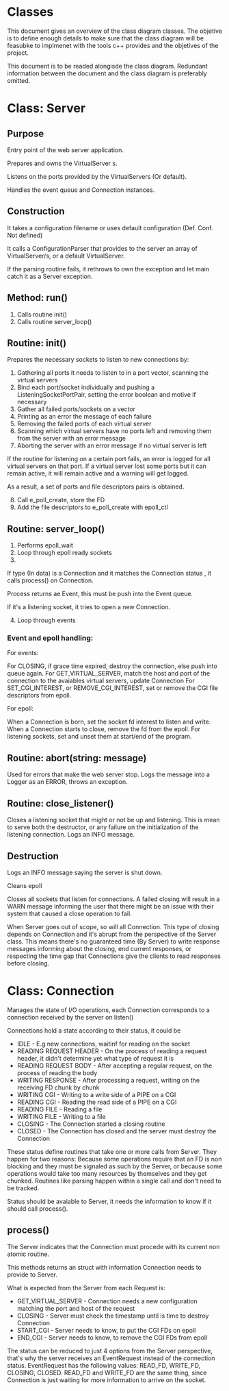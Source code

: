 # Classes

This document gives an overview of the class diagram classes. The objetive is to define enough details to make sure that the class diagram will be feasubke to implmenet with the tools c++ provides and the objetives of the project.

This document is to be readed alongisde the class diagram. Redundant information between the document and the class diagram is preferably omitted.

# Class: Server

## Purpose

Entry point of the web server application.

Prepares and owns the VirtualServer s.

Listens on the ports provided by the VirtualServers (Or default).

Handles the event queue and Connection instances.

## Construction

It takes a configuration filename or uses default configuration (Def. Conf. Not defined)

It calls a ConfigurationParser that provides to the server an array of VirtualServer/s, or a default VirtualServer.

If the parsing routine fails, it rethrows to own the exception and let main catch it as a Server exception.

## Method: run() 

1. Calls routine init()
2. Calls routine server_loop()

## Routine: init()

Prepares the necessary sockets to listen to new connections by:

1. Gathering all ports it needs to listen to in a port vector, scanning the virtual servers
2. Bind each port/socket individually and pushing a ListeningSocketPortPair, setting the error boolean and motive if necessary
3. Gather all failed ports/sockets on a vector
4. Printing as an error the message of each failure
5. Removing the failed ports of each virtual server
6. Scanning which virtual servers have no ports left and removing them from the server with an error message
7. Aborting the server with an error message if no virtual server is left

If the routine for listening on a certain port fails, an error is logged for all virtual servers on that port.
If a virtual server lost some ports but it can remain active, it will remain active and a warning will get logged.

As a result, a set of ports and file descriptors pairs is obtained.

8. Call e_poll_create, store the FD
9. Add the file descriptors to e_poll_create with epoll_ctl

## Routine: server_loop()

1. Performs epoll_wait
2. Loop through epoll ready sockets
3. 

If type (In data) is a Connection and it matches the Connection status , it calls process() on Connection.

Process returns ae Event, this must be push into the Event queue.

If it's a listening socket, it tries to open a new Connection.

4. Loop through events

### Event and epoll handling:

For events:

For CLOSING, if grace time expired, destroy the connection, else push into queue again.
For GET_VIRTUAL_SERVER, match the host and port of the connection to the avaiables virtual servers, update Connection
For SET_CGI_INTEREST, or REMOVE_CGI_INTEREST, set or remove the CGI file descriptors from epoll.

For epoll:

When a Connection is born, set the socket fd interest to listen and write.
When a Connection starts to close, remove the fd from the epoll.
For listening sockets, set and unset them at start/end of the program.

## Routine: abort(string: message)

Used for errors that make the web server stop. Logs the message into a Logger as an ERROR, throws an exception.

## Routine: close_listener()

Closes a listening socket that might or not be up and listening. This is mean to serve both the destructor, or any failure on the initialization of the listening connection. Logs an INFO message.

## Destruction

Logs an INFO message saying the server is shut down.

Cleans epoll

Closes all sockets that listen for connections. A failed closing will result in a WARN message informing the user that there might be an issue with their system that caused a close operation to fail.

When Server goes out of scope, so will all Connection. This type of closing depends on Connection and it's abrupt from the perspective of the Server class. This means there's no guaranteed time (By Server) to write response messages informing about the closing, end current responses, or respecting the time gap that Connections give the clients to read responses before closing.

# Class: Connection

Manages the state of I/O operations, each Connection corresponds to a connection received by the server on listen()

Connections hold a state according to their status, it could be

- IDLE - E.g new connections, waitinf for reading on the socket
- READING REQUEST HEADER - On the process of reading a request header, it didn't determine yet what type of request it is
- READING REQUEST BODY - After accepting a regular request, on the process of reading the body
- WRITING RESPONSE - After processing a request, writing on the receiving FD chunk by chunk
- WRITING CGI - Writing to a write side of a PIPE on a CGI
- READING CGI - Reading the read side of a PIPE on a CGI
- READING FILE - Reading a file
- WRITING FILE - Writing to a file
- CLOSING - The Connection started a closing routine
- CLOSED - The Connection has closed and the server must destroy the Connection

These status define routines that take one or more calls from Server. They happen for two reasons: Because some operations require that an FD is non blocking and they must be signaled as such by the Server, or because some operations would take too many resources by themselves and they get chunked. Routines like parsing happen within a single call and don't need to be tracked.

Status should be avaiable to Server, it needs the information to know if it should call process().

## process()

The Server indicates that the Connection must procede with its current non atomic routine. 

This methods returns an struct with information Connection needs to provide to Server.

What is expected from the Server from each Request is:

- GET_VIRTUAL_SERVER - Connection needs a new configuration matching the port and host of the request
- CLOSING - Server must check the timestamp until is time to destroy Connection
- START_CGI - Server needs to know, to put the CGI FDs on epoll
- END_CGI - Server needs to know, to remove the CGI FDs from epoll

The status can be reduced to just 4 options from the Server perspective, that's why the server receives an EventRequest instead of the connection status. EventRequest has the following values: READ_FD, WRITE_FD, CLOSING, CLOSED. READ_FD and WRITE_FD are the same thing, since Connection is just waiting for more information to arrive on the socket.